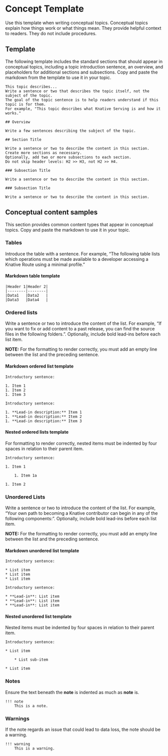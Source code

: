 # Concept Template

Use this template when writing conceptual topics.
Conceptual topics explain how things work or what things mean.
They provide helpful context to readers. They do not include procedures.

## Template

The following template includes the standard sections that should appear in conceptual topics, including a topic introduction sentence, an overview, and placeholders for additional sections and subsections.
Copy and paste the markdown from the template to use it in your topic.

```
This topic describes...
Write a sentence or two that describes the topic itself, not the subject of the topic.
The goal of the topic sentence is to help readers understand if this topic is for them.
For example, "This topic describes what Knative Serving is and how it works."

## Overview

Write a few sentences describing the subject of the topic.

## Section Title

Write a sentence or two to describe the content in this section. Create more sections as necessary.
Optionally, add two or more subsections to each section.
Do not skip header levels: H2 >> H3, not H2 >> H4.

### Subsection Title

Write a sentence or two to describe the content in this section.

### Subsection Title

Write a sentence or two to describe the content in this section.
```

## Conceptual content samples

This section provides common content types that appear in conceptual topics.
Copy and paste the markdown to use it in your topic.

### Tables

Introduce the table with a sentence. For example, “The following table lists which operations must be
made available to a developer accessing a Knative Route using a minimal profile.”


#### Markdown table template

```
|Header 1|Header 2|
|--------|--------|
|Data1   |Data2   |
|Data3   |Data4   |
```

### Ordered lists

Write a sentence or two to introduce the content of the list.
For example, “If you want to fix or add content to a past release, you can find the source files in
the following folders.”. Optionally, include bold lead-ins before each list item.

**NOTE:** For the formatting to render correctly, you must add an empty line
between the list and the preceding sentence.

#### Markdown ordered list template

```
Introductory sentence:

1. Item 1
1. Item 2
1. Item 3
```

```
Introductory sentence:

1. **Lead-in description:** Item 1
1. **Lead-in description:** Item 2
1. **Lead-in description:** Item 3
```

#### Nested ordered lists template

For formatting to render correctly, nested items must be indented by four spaces
in relation to their parent item.

```
Introductory sentence:

1. Item 1

    1. Item 1a

1. Item 2
```

### Unordered Lists

Write a sentence or two to introduce the content of the list.
For example, “Your own path to becoming a Knative contributor can begin in any of the following
components:”. Optionally, include bold lead-ins before each list item.

**NOTE:** For the formatting to render correctly, you must add an empty line
between the list and the preceding sentence.

#### Markdown unordered list template

```
Introductory sentence:

* List item
* List item
* List item
```

```
Introductory sentence:

* **Lead-in**: List item
* **Lead-in**: List item
* **Lead-in**: List item
```

#### Nested unordered list template

Nested items must be indented by four spaces in relation to their parent item.

```
Introductory sentence:

* List item

    * List sub-item

* List item
```

### Notes

Ensure the text beneath the **note** is indented as much as **note** is.

```
!!! note
    This is a note.
```

### Warnings

If the note regards an issue that could lead to data loss, the note should be a warning.

```
!!! warning
    This is a warning.
```
